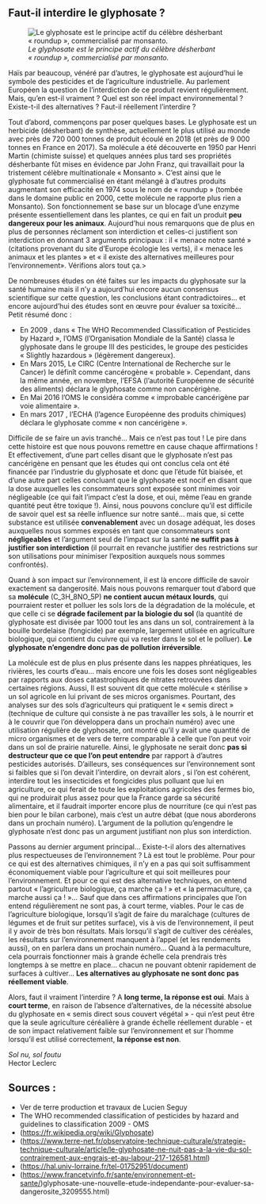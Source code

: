 ## Faut-il interdire le glyphosate ?

<figure class="aligndroite figure_img figureart">
    <img class="imgart1 imgart"
            src="art_glypho_1/img1.jpg"
            alt="Le glyphosate est le principe actif du célèbre désherbant  « roundup », commercialisé par monsanto.">
    <figcaption class="figcaptionart"><i>Le glyphosate est le principe actif du célèbre désherbant  « roundup », commercialisé par monsanto.</i></figcaption>
</figure>

Haïs par beaucoup, vénéré par d’autres, le glyphosate est aujourd’hui le symbole des pesticides et de l’agriculture industrielle. Au  parlement Européen la question de l’interdiction de ce produit revient régulièrement. Mais, qu’en est-il vraiment ? Quel est son réel impact environnemental ? Existe-t-il des alternatives ?  Faut-il réellement l’interdire ?

Tout d’abord, commençons par poser quelques bases. Le glyphosate est un herbicide (désherbant) de synthèse,  actuellement le plus utilisé au monde avec près de 720 000 tonnes de produit écoulé en 2018 (et près de 9 000 tonnes en France en 2017). Sa molécule a été découverte en 1950 par Henri Martin (chimiste suisse) et quelques années plus tard ses propriétés désherbante fût mises en évidence par John Franz, qui travaillait pour la tristement célèbre multinationale « Monsanto ». C’est ainsi que le glyphosate fut commercialisé en étant mélangé à d’autres produits augmentant son efficacité en 1974 sous le nom de « roundup » (tombée dans le domaine public en 2000, cette molécule ne rapporte plus rien a Monsanto). Son fonctionnement se base sur un blocage d’une enzyme présente essentiellement  dans les plantes, ce qui en fait un produit **peu dangereux pour les animaux**. Aujourd’hui nous remarquons que de plus en plus de personnes réclament son interdiction et celles-ci justifient son interdiction en donnant 3 arguments principaux : il « menace notre santé » (citations provenant du site d’Europe écologie les verts), il « menace les animaux et les plantes » et « il existe des alternatives meilleures pour l’environnement». Vérifions alors tout ça.>

De nombreuses études on été faites sur les impacts du glyphosate sur la santé humaine mais il n’y a aujourd’hui encore aucun consensus scientifique sur cette question, les conclusions étant contradictoires... et encore aujourd’hui des études sont en œuvre pour évaluer sa toxicité… Petit résumé donc :

 - En 2009 , dans « The WHO Recommended Classification of Pesticides by Hazard », l’OMS (l’Organisation Mondiale de la Santé) classa le glyphosate dans le groupe III des pesticides, le groupe des pesticides « Slightly hazardous » (légèrement dangereux).
 - En Mars 2015, Le CIRC (Centre International de Recherche sur le Cancer) le définît comme cancérogène « probable ». Cependant, dans la même année, en novembre, l’EFSA (l’autorité Européenne de sécurité des aliments) déclara le glyphosate comme non cancérigène.
 - En Mai 2016 l’OMS le considéra comme « improbable cancérigène par voie alimentaire ».
 - En mars 2017 , l’ECHA (l’agence Européenne des produits chimiques) déclara le glyphosate comme « non cancérigène ».

Difficile de se faire un avis tranché… Mais ce n’est pas tout ! Le pire dans cette histoire est que nous pouvons remettre en cause chaque affirmations ! Et effectivement, d’une part celles disant que le glyphosate n’est pas cancérigène en pensant que les études qui ont conclus cela ont été financée par l’industrie du glyphosate et donc que l’étude fût biaisée, et d’une autre part celles concluant que le glyphosate est nocif en disant que la dose auxquelles les consommateurs sont exposée sont minimes voir négligeable (ce qui fait l’impact c’est la dose, et oui, même l’eau en grande quantité peut être toxique !).
Ainsi, nous pouvons conclure qu’il est difficile de savoir quel est sa réelle influence sur notre santé... mais que, si cette substance est utilisée **convenablement** avec un dosage adéquat, les doses auxquelles nous sommes exposés en tant que consommateurs sont **négligeables** et l’argument seul de l’impact sur la santé **ne suffit pas à justifier son interdiction** (il pourrait en revanche justifier des restrictions sur son utilisations pour minimiser l’exposition auxquels nous sommes confrontés).

Quand à son impact sur l’environnement, il est là encore difficile de savoir exactement sa dangerosité. Mais nous pouvons remarquer tout d’abord que sa **molécule** (C_3H_8NO_5P) **ne contient aucun métaux lourds**, qui pourraient rester et polluer les sols lors de la dégradation de la molécule, et que celle ci se **dégrade facilement par la biologie du sol** (la quantité de glyphosate est divisée par 1000 tout les ans dans un sol, contrairement à la bouille bordelaise (fongicide) par exemple, largement utilisée en agriculture biologique, qui contient du cuivre qui va rester dans le sol et le polluer). **Le glyphosate n’engendre donc pas de pollution irréversible**.

La molécule est de plus en plus présente dans les nappes phréatiques, les rivières, les courts d’eau… mais encore une fois les doses sont négligeables par rapports aux doses catastrophiques de nitrates retrouvées dans certaines régions. 
Aussi, Il est souvent dit que cette molécule « stérilise » un sol agricole en lui privant de ses micros organismes. Pourtant,  des analyses sur des sols d’agriculteurs qui pratiquent le « semis direct » (technique de culture qui consiste à ne pas travailler les sols, à le nourrir et à le couvrir que l’on développera dans un prochain numéro) avec une utilisation régulière de glyphosate, ont montré qu’il y avait une quantité de micro organismes et de vers de terre comparable à celle que l’on peut voir dans un sol de prairie naturelle. Ainsi, le glyphosate ne serait donc **pas si destructeur que ce que l’on peut entendre** par rapport à d’autres pesticides autorisés. D’ailleurs, ses conséquences sur l’environnement sont si faibles que si l’on devait l’interdire, on devrait alors , si l’on est cohérent, interdire tout les insecticides et fongicides plus polluant que lui en agriculture, ce qui ferait de toute les exploitations agricoles des fermes bio, qui ne produirait plus assez pour que la France garde sa sécurité alimentaire, et il faudrait importer encore plus de nourriture (ce qui n’est pas bien pour le bilan carbone), mais c’est un autre débat (que nous aborderons dans un prochain numéro). L’argument de la pollution qu’engendre le glyphosate n’est donc pas un argument justifiant non plus son interdiction.

Passons au dernier argument principal… Existe-t-il alors des alternatives plus respectueuses de l’environnement ? Là est tout le problème. Pour pour ce qui est des alternatives chimiques, il n’y en a pas qui soit suffisamment économiquement viable pour l’agriculture et qui soit meilleures pour l’environnement. Et pour ce qui est des alternative techniques, on entend partout « l’agriculture biologique, ça marche ça ! » et « la permaculture, ça marche aussi ça ! »… Sauf que dans ces affirmations principales que l’on entend régulièrement ne sont pas, à court terme, viables. Pour le cas de l’agriculture biologique, lorsqu’il s’agit de faire du maraîchage (cultures de légumes et de fruit sur petites surface),  vis à vis de l’environnement, il peut il y avoir de très bon résultats. Mais lorsqu’il s’agit de cultiver des céréales, les résultats sur l’environnement manquent à l’appel (et les rendements aussi), on en parlera dans un prochain numéro… Quand à la permaculture, cela pourrais fonctionner mais à grande échelle cela prendrais très longtemps à se mettre en place… chacun ne pouvant obtenir rapidement de surfaces à cultiver... **Les alternatives au glyphosate ne sont donc pas réellement viable**.

Alors, faut il vraiment l’interdire ? A **long terme, la réponse est oui**. Mais à **court terme**, en raison de l’absence d’alternatives, de la nécessité absolue du glyphosate en « semis direct sous couvert végétal » - qui n’est peut être que la seule agriculture céréalière à grande échelle réellement durable - et de son impact relativement faible sur l’environnement et sur l’homme lorsqu’il est utilisé correctement, **la réponse est non­**.

<p class="aligndroite"><i>Sol nu, sol foutu</i><br /> Hector Leclerc</p>

## Sources :

 - Ver de terre production et travaux de Lucien Seguy
 - The WHO recommended classification of pesticides by hazard and guidelines to classification 2009 - OMS
 - (https://fr.wikipedia.org/wiki/Glyphosate)
 - (https://www.terre-net.fr/observatoire-technique-culturale/strategie-technique-culturale/article/le-glyphosate-ne-nuit-pas-a-la-vie-du-sol-contrairement-aux-engrais-et-au-labour-217-126581.html)
 - (https://hal.univ-lorraine.fr/tel-01752951/document)
 - (https://www.francetvinfo.fr/sante/environnement-et-sante/)glyphosate-une-nouvelle-etude-independante-pour-evaluer-sa-dangerosite_3209555.html)
